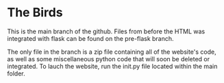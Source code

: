 # The Birds
This is the main branch of the github.  Files from before the HTML was integrated with flask can be found on the pre-flask branch.

The only file in the branch is a zip file containing all of the website's code, as well as some miscellaneous python code that will soon be deleted or integrated.
To lauch the website, run the init.py file located within the main folder.
